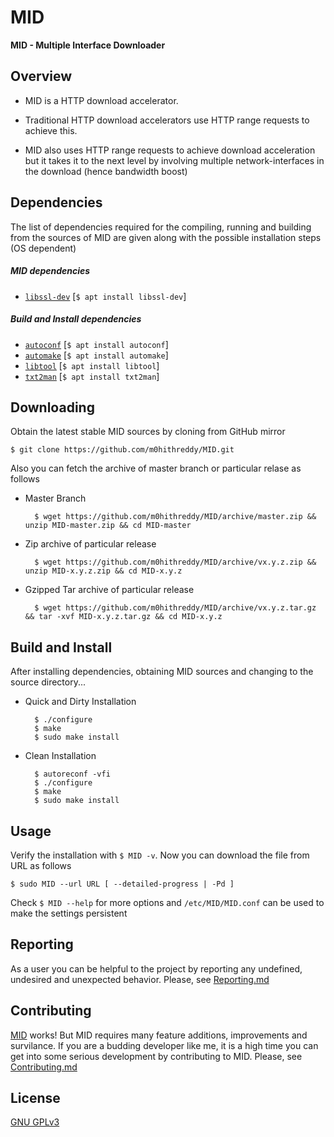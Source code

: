 # MID

**MID - Multiple Interface Downloader**

## Overview

* MID is a HTTP download accelerator.
 
* Traditional HTTP download accelerators use HTTP range requests to achieve this. 

* MID also uses HTTP range requests to achieve download acceleration but it takes it to the next level by involving multiple network-interfaces in the download (hence bandwidth boost)
 
## Dependencies

The list of dependencies required for the compiling, running and building from the sources of MID are given along with the possible installation steps (OS dependent)

##### MID dependencies

* [```libssl-dev```](https://github.com/openssl/openssl) [```$ apt install libssl-dev```]

##### Build and Install dependencies

* [```autoconf```](https://github.com/autotools-mirror/autoconf) [```$ apt install autoconf```]
* [```automake```](https://github.com/autotools-mirror/automake) [```$ apt install automake```]
* [```libtool```](https://github.com/autotools-mirror/libtool) [```$ apt install libtool```]
* [```txt2man```](https://github.com/mvertes/txt2man) [```$ apt install txt2man```]

## Downloading

Obtain the latest stable MID sources by cloning from GitHub mirror

	$ git clone https://github.com/m0hithreddy/MID.git

Also you can fetch the archive of master branch or particular relase as follows

* Master Branch

		$ wget https://github.com/m0hithreddy/MID/archive/master.zip && unzip MID-master.zip && cd MID-master
	
* Zip archive of particular release
		
		$ wget https://github.com/m0hithreddy/MID/archive/vx.y.z.zip && unzip MID-x.y.z.zip && cd MID-x.y.z

* Gzipped Tar archive of particular release
		
		$ wget https://github.com/m0hithreddy/MID/archive/vx.y.z.tar.gz && tar -xvf MID-x.y.z.tar.gz && cd MID-x.y.z

## Build and Install

After installing dependencies, obtaining MID sources and changing to the source directory...

* Quick and Dirty Installation

		$ ./configure
		$ make
		$ sudo make install

* Clean Installation

		$ autoreconf -vfi
		$ ./configure
		$ make
		$ sudo make install

## Usage

Verify the installation with ```$ MID -v```. Now you can download the file from URL as follows
			
	$ sudo MID --url URL [ --detailed-progress | -Pd ]

Check ```$ MID --help``` for more options and ```/etc/MID/MID.conf``` can be used to make the settings persistent

## Reporting

As a user you can be helpful to the project by reporting any undefined, undesired and unexpected behavior. Please, see [Reporting.md](https://github.com/m0hithreddy/MID/blob/master/Reporting.md)

## Contributing

[MID](https://github.com/m0hithreddy/MID) works! But MID requires many feature additions, improvements and survilance. If you are a budding developer like me, it is a high time
you can get into some serious development by contributing to MID. Please, see [Contributing.md](https://github.com/m0hithreddy/MID/blob/master/Contributing.md)

## License
[GNU GPLv3](https://choosealicense.com/licenses/gpl-3.0/)
